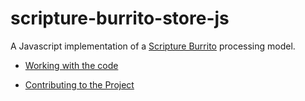 # scripture-burrito-store-js

A Javascript implementation of a [Scripture Burrito](http://burrito.bible) processing model.

- [Working with the code](build/readme/working_with_code.md)

- [Contributing to the Project](build/readme/contribute.md)
